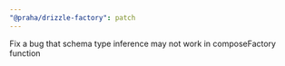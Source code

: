 ```yaml
---
"@praha/drizzle-factory": patch
---
```


Fix a bug that schema type inference may not work in composeFactory function
